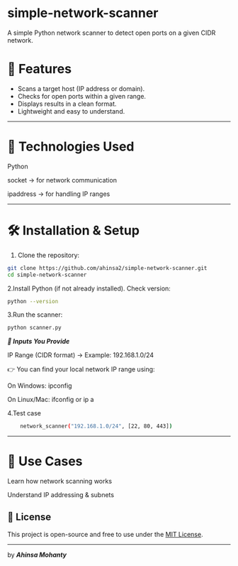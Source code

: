 # simple-network-scanner
A simple Python network scanner to detect open ports on a given CIDR network.

# 📌 Features
- Scans a target host (IP address or domain).
- Checks for open ports within a given range.
- Displays results in a clean format.
- Lightweight and easy to understand.

---

# 📂 Technologies Used
Python

socket → for network communication

ipaddress → for handling IP ranges

---

# 🛠️ Installation & Setup
   1. Clone the repository:

   ```bash
   git clone https://github.com/ahinsa2/simple-network-scanner.git
   cd simple-network-scanner
   ```
   
   2.Install Python (if not already installed).
   Check version:
   ```bash
   python --version
   ```
   3.Run the scanner:
   ```bash
   python scanner.py
   ```
   ***📘 Inputs You Provide***
   
   IP Range (CIDR format) → Example: 192.168.1.0/24
   
   👉 You can find your local network IP range using:
   
   On Windows: ipconfig
   
   On Linux/Mac: ifconfig or ip a
   
   4.Test case
   ```bash
       network_scanner("192.168.1.0/24", [22, 80, 443])
   ```


---
# 🎯 Use Cases
Learn how network scanning works

Understand IP addressing & subnets

## 📄 License

This project is open-source and free to use under the [MIT License](./LICENSE).

---

by ***Ahinsa Mohanty***
